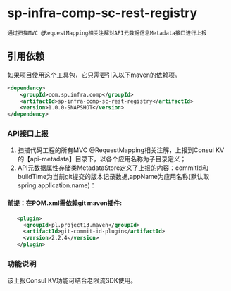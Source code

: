 # sp-infra-comp-sc-rest-registry

    通过扫描MVC @RequestMapping相关注解对API元数据信息Metadata接口进行上报

## 引用依赖

如果项目使用这个工具包，它只需要引入以下maven的依赖项。

```xml
<dependency>
    <groupId>com.sp.infra.comp</groupId>
    <artifactId>sp-infra-comp-sc-rest-registry</artifactId>
    <version>1.0.0-SNAPSHOT</version>
</dependency>
```

### API接口上报
1. 扫描代码工程的所有MVC @RequestMapping相关注解，上报到Consul KV的【api-metadata】目录下，以各个应用名称为子目录定义；
2. API元数据属性存储类MetadataStore定义了上报的内容：commitId和buildTime为当前git提交的版本记录数据,appName为应用名称(默认取spring.application.name)：
#### 前提：在POM.xml需依赖git maven插件:
   ```xml
      <plugin>
        <groupId>pl.project13.maven</groupId>
        <artifactId>git-commit-id-plugin</artifactId>
        <version>2.2.4</version>
      </plugin>
```
### 功能说明
该上报Consul KV功能可结合老限流SDK使用。